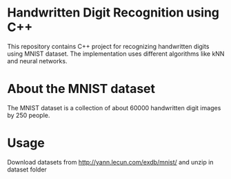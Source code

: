 # Handwritten Digit Recognition using C++
This repository contains C++ project for recognizing handwritten digits using MNIST dataset. The implementation uses different algorithms like kNN and neural networks.

# About the MNIST dataset
The MNIST dataset is a collection of about 60000 handwritten digit images by 250 people.

# Usage
Download datasets from http://yann.lecun.com/exdb/mnist/ and unzip in dataset folder